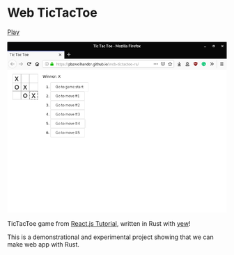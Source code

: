 # Web TicTacToe

[Play](https://pbzweihander.github.io/web-tictactoe-rs/)

![Result](result.png)

TicTacToe game from [React.js Tutorial](https://reactjs.org/tutorial/tutorial.html), written in Rust with [yew](https://github.com/DenisKolodin/yew)!

This is a demonstrational and experimental project showing that we can make web app with Rust.
